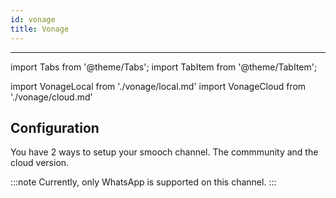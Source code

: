 ```yaml
---
id: vonage
title: Vonage
---
```


---

import Tabs from '@theme/Tabs';
import TabItem from '@theme/TabItem';

import VonageLocal from './vonage/local.md'
import VonageCloud from './vonage/cloud.md'

## Configuration

You have 2 ways to setup your smooch channel. The commmunity and the cloud version.

:::note
Currently, only WhatsApp is supported on this channel.
:::

  <Tabs>
  <TabItem value="community" label="Local deployment" default>
  <VonageLocal/>
  </TabItem>
  <TabItem value="cloud" label="Cloud deployment (beta)">
  <VonageCloud/>
  </TabItem>
  </Tabs>
